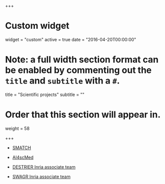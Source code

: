 +++
# Custom widget
widget = "custom"
active = true
date = "2016-04-20T00:00:00"

# Note: a full width section format can be enabled by commenting out the `title` and `subtitle` with a `#`.
title = "Scientific projects"
subtitle = ""

# Order that this section will appear in.
weight = 58

+++


- [SMATCH](https://smatch-pepr-sn.github.io/)

- [AI4scMed](https://ai4scmed.github.io/)

- [DESTRIER Inria associate team](https://team.inria.fr/destrier/)

- [SWAGR Inria associate team](https://team.inria.fr/swagr/)
 
    
    
    
    
